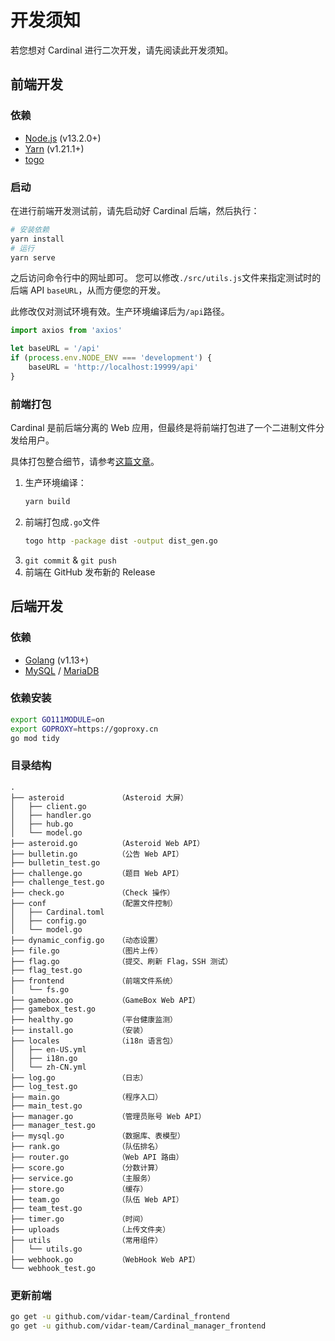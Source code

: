 # 开发须知

若您想对 Cardinal 进行二次开发，请先阅读此开发须知。

## 前端开发
### 依赖
* [Node.js](https://nodejs.org/en/download/) (v13.2.0+)
* [Yarn](https://yarn.bootcss.com/docs/install/) (v1.21.1+)
* [togo](https://github.com/bradrydzewski/togo)

### 启动
在进行前端开发测试前，请先启动好 Cardinal 后端，然后执行：
```sh
# 安装依赖
yarn install
# 运行
yarn serve
```

之后访问命令行中的网址即可。
您可以修改`./src/utils.js`文件来指定测试时的后端 API `baseURL`，从而方便您的开发。

此修改仅对测试环境有效。生产环境编译后为`/api`路径。

```js {5}
import axios from 'axios'

let baseURL = '/api'
if (process.env.NODE_ENV === 'development') {
    baseURL = 'http://localhost:19999/api'
}
```

### 前端打包
Cardinal 是前后端分离的 Web 应用，但最终是将前端打包进了一个二进制文件分发给用户。

具体打包整合细节，请参考[这篇文章](https://github.red/vue-embed-into-go/)。

1. 生产环境编译：
    ```bash
    yarn build
    ```
2. 前端打包成`.go`文件
    ```bash
    togo http -package dist -output dist_gen.go
    ```
3. `git commit` & `git push`
4. 前端在 GitHub 发布新的 Release

## 后端开发
### 依赖
* [Golang](https://golang.org/dl/) (v1.13+)
* [MySQL](https://www.mysql.com/downloads/) / [MariaDB](https://mariadb.org/download/)

### 依赖安装
```bash
export GO111MODULE=on
export GOPROXY=https://goproxy.cn
go mod tidy
```
  
### 目录结构
```
.
├── asteroid            （Asteroid 大屏）
│   ├── client.go
│   ├── handler.go
│   ├── hub.go
│   └── model.go
├── asteroid.go         （Asteroid Web API）
├── bulletin.go         （公告 Web API）
├── bulletin_test.go
├── challenge.go        （题目 Web API）
├── challenge_test.go
├── check.go            （Check 操作）
├── conf                （配置文件控制）
│   ├── Cardinal.toml
│   ├── config.go
│   └── model.go
├── dynamic_config.go   （动态设置）
├── file.go             （图片上传）
├── flag.go             （提交、刷新 Flag，SSH 测试）
├── flag_test.go
├── frontend            （前端文件系统）
│   └── fs.go
├── gamebox.go          （GameBox Web API）
├── gamebox_test.go
├── healthy.go          （平台健康监测）
├── install.go          （安装）
├── locales             （i18n 语言包）
│   ├── en-US.yml
│   ├── i18n.go
│   └── zh-CN.yml
├── log.go              （日志）
├── log_test.go
├── main.go             （程序入口）
├── main_test.go
├── manager.go          （管理员账号 Web API）
├── manager_test.go
├── mysql.go            （数据库、表模型）
├── rank.go             （队伍排名）
├── router.go           （Web API 路由）
├── score.go            （分数计算）
├── service.go          （主服务）
├── store.go            （缓存）
├── team.go             （队伍 Web API）
├── team_test.go
├── timer.go            （时间）
├── uploads             （上传文件夹）
├── utils               （常用组件）
│   └── utils.go
├── webhook.go          （WebHook Web API）
└── webhook_test.go
```

### 更新前端
```sh
go get -u github.com/vidar-team/Cardinal_frontend
go get -u github.com/vidar-team/Cardinal_manager_frontend
```